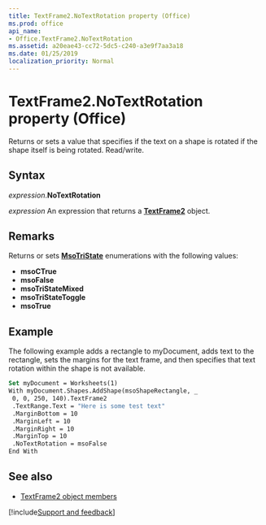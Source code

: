 ```yaml
---
title: TextFrame2.NoTextRotation property (Office)
ms.prod: office
api_name:
- Office.TextFrame2.NoTextRotation
ms.assetid: a20eae43-cc72-5dc5-c240-a3e9f7aa3a18
ms.date: 01/25/2019
localization_priority: Normal
---
```



# TextFrame2.NoTextRotation property (Office)

Returns or sets a value that specifies if the text on a shape is rotated if the shape itself is being rotated. Read/write.


## Syntax

_expression_.**NoTextRotation**

_expression_ An expression that returns a **[TextFrame2](Office.TextFrame2.md)** object.


## Remarks

Returns or sets **[MsoTriState](office.msotristate.md)** enumerations with the following values: 

- **msoCTrue**    
- **msoFalse**   
- **msoTriStateMixed**    
- **msoTriStateToggle**    
- **msoTrue**
    

## Example

The following example adds a rectangle to myDocument, adds text to the rectangle, sets the margins for the text frame, and then specifies that text rotation within the shape is not available.


```vb
Set myDocument = Worksheets(1) 
With myDocument.Shapes.AddShape(msoShapeRectangle, _ 
 0, 0, 250, 140).TextFrame2 
 .TextRange.Text = "Here is some test text" 
 .MarginBottom = 10 
 .MarginLeft = 10 
 .MarginRight = 10 
 .MarginTop = 10 
 .NoTextRotation = msoFalse 
End With 

```


## See also

- [TextFrame2 object members](overview/Library-Reference/textframe2-members-office.md)



[!include[Support and feedback](~/includes/feedback-boilerplate.md)]